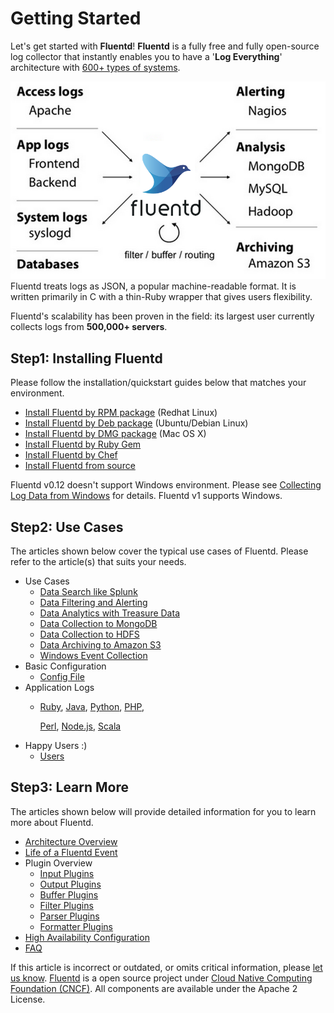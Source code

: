 # Getting Started

Let's get started with **Fluentd**! **Fluentd** is a fully free and fully open-source log collector that instantly enables you to have a '**Log Everything**' architecture with [600+ types of systems](http://fluentd.org/plugin/).

![](../.gitbook/assets/fluentd-architecture%20%281%29.png) Fluentd treats logs as JSON, a popular machine-readable format. It is written primarily in C with a thin-Ruby wrapper that gives users flexibility.

Fluentd's scalability has been proven in the field: its largest user currently collects logs from **500,000+ servers**.

## Step1: Installing Fluentd

Please follow the installation/quickstart guides below that matches your environment.

* [Install Fluentd by RPM package](../articles/install-by-rpm.md) \(Redhat Linux\)
* [Install Fluentd by Deb package](../articles/install-by-deb.md) \(Ubuntu/Debian Linux\)
* [Install Fluentd by DMG package](../articles/install-by-dmg.md) \(Mac OS X\)
* [Install Fluentd by Ruby Gem](../articles/install-by-gem.md)
* [Install Fluentd by Chef](../articles/install-by-chef.md)
* [Install Fluentd from source](../articles/install-from-source.md)

Fluentd v0.12 doesn't support Windows environment. Please see [Collecting Log Data from Windows](../use-cases/windows.md) for details. Fluentd v1 supports Windows.

## Step2: Use Cases

The articles shown below cover the typical use cases of Fluentd. Please refer to the article\(s\) that suits your needs.

* Use Cases
  * [Data Search like Splunk](../articles/free-alternative-to-splunk-by-fluentd.md)
  * [Data Filtering and Alerting](../articles/splunk-like-grep-and-alert-email.md)
  * [Data Analytics with Treasure Data](../articles/http-to-td.md)
  * [Data Collection to MongoDB](../articles/apache-to-mongodb.md)
  * [Data Collection to HDFS](../articles/http-to-hdfs.md)
  * [Data Archiving to Amazon S3](../articles/apache-to-s3.md)
  * [Windows Event Collection](../use-cases/windows.md)
* Basic Configuration
  * [Config File](../configuration/config-file.md)
* Application Logs
  * [Ruby](../articles/ruby.md), [Java](../articles/java.md), [Python](../articles/python.md), [PHP](../articles/php.md),

    [Perl](../articles/perl.md), [Node.js](../articles/nodejs.md), [Scala](../articles/scala.md)
* Happy Users :\)
  * [Users](https://github.com/fluent/fluentd-docs-gitbook/tree/c21f9269df12a1f728b4ec63fa20b57ff387ba2d/articles/users.md)

## Step3: Learn More

The articles shown below will provide detailed information for you to learn more about Fluentd.

* [Architecture Overview](https://www.fluentd.org/architecture)
* [Life of a Fluentd Event](life-of-a-fluentd-event.md)
* Plugin Overview
  * [Input Plugins](../input/)
  * [Output Plugins](../output/)
  * [Buffer Plugins](../buffer/)
  * [Filter Plugins](../filter/)
  * [Parser Plugins](../parser/)
  * [Formatter Plugins](../formatter/)
* [High Availability Configuration](../deployment/high-availability.md)
* [FAQ](faq.md)

If this article is incorrect or outdated, or omits critical information, please [let us know](https://github.com/fluent/fluentd-docs-gitbook/issues?state=open). [Fluentd](http://www.fluentd.org/) is a open source project under [Cloud Native Computing Foundation \(CNCF\)](https://cncf.io/). All components are available under the Apache 2 License.


